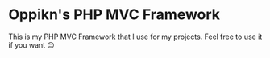 # Oppikn's PHP MVC Framework

This is my PHP MVC Framework that I use for my projects. Feel free to use it if you want :blush:
